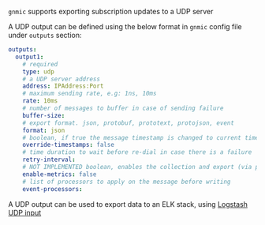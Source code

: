 `gnmic` supports exporting subscription updates to a UDP server

A UDP output can be defined using the below format in `gnmic` config file under `outputs` section:

```yaml
outputs:
  output1:
    # required
    type: udp 
    # a UDP server address 
    address: IPAddress:Port
    # maximum sending rate, e.g: 1ns, 10ms
    rate: 10ms 
    # number of messages to buffer in case of sending failure
    buffer-size: 
    # export format. json, protobuf, prototext, protojson, event
    format: json 
    # boolean, if true the message timestamp is changed to current time
    override-timestamps: false
    # time duration to wait before re-dial in case there is a failure
    retry-interval: 
    # NOT IMPLEMENTED boolean, enables the collection and export (via prometheus) of output specific metrics
    enable-metrics: false 
    # list of processors to apply on the message before writing
    event-processors: 
```

A UDP output can be used to export data to an ELK stack, using [Logstash UDP input](https://www.elastic.co/guide/en/logstash/current/plugins-inputs-udp.html)